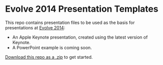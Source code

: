 # Evolve 2014 Presentation Templates

This repo contains presentation files to be used as the basis for presentations at
[Evolve 2014](https://evolve.xamarin.com/):

* An Apple Keynote presentation, created using the latest version of Keynote.
* A PowerPoint example is coming soon.

[Download this repo as a .zip](https://github.com/xamarin/evolve-2014-presentation-template/archive/master.zip) to get started.
